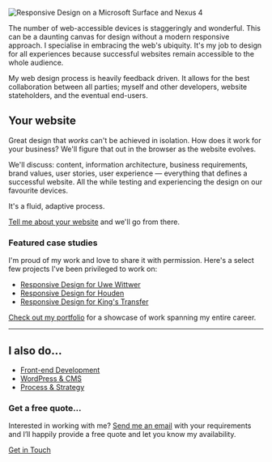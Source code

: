 <p class="b-post__image b-post__image--centred"><img src="/assets/img/responsive-design.png" alt="Responsive Design on a Microsoft Surface and Nexus 4"></p>

The number of web-accessible devices is staggeringly and wonderful. This can be a daunting canvas for design without a modern responsive approach. I specialise in embracing the web's ubiquity. It's my job to design for all experiences because successful websites remain accessible to the whole audience.

My web design process is heavily feedback driven. It allows for the best collaboration between all parties; myself and other developers, website stateholders, and the eventual end-users.

## Your website

Great design that _works_ can't be achieved in isolation. How does it work for your business? We'll figure that out in the browser as the website evolves.

We'll discuss: content, information architecture, business requirements, brand values, user stories, user experience — everything that defines a successful website. All the while testing and experiencing the design on our favourite devices.

It's a fluid, adaptive process.

[Tell me about your website](/contact/) and we'll go from there.

### Featured case studies

I'm proud of my work and love to share it with permission. Here's a select few projects I've been privileged to work on:

* [Responsive Design for Uwe Wittwer](/2014/05/07/responsive-design-for-uwe-wittwer/)
* [Responsive Design for Houden](/2015/03/18/responsive-design-for-houden/)
* [Responsive Design for King's Transfer](/2016/07/14/building-a-wordpress-theme/)


[Check out my portfolio](/showcase/) for a showcase of work spanning my entire career.

<hr>

## I also do&hellip;

* <a href="/front-end-development/">Front-end Development</a>
* <a href="/wordpress-and-cms-integration/">WordPress &amp; CMS</a>
* <a href="/process-and-strategy/">Process &amp; Strategy</a>

<div class="b-boxed b-boxed--dark u-dark">
  <h3>Get a free quote&hellip;</h3>
  <p>Interested in working with me? <a href="/contact/">Send me an email</a> with your requirements and I’ll happily provide a free quote and let you know my availability.</p>
  <a href="/contact/" class="e-button e-button--bg1">Get in Touch</a>
</div>
